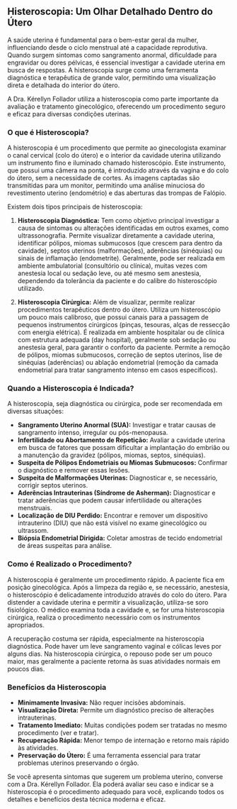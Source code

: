 ## Histeroscopia: Um Olhar Detalhado Dentro do Útero

A saúde uterina é fundamental para o bem-estar geral da mulher, influenciando desde o ciclo menstrual até a capacidade reprodutiva. Quando surgem sintomas como sangramento anormal, dificuldade para engravidar ou dores pélvicas, é essencial investigar a cavidade uterina em busca de respostas. A histeroscopia surge como uma ferramenta diagnóstica e terapêutica de grande valor, permitindo uma visualização direta e detalhada do interior do útero.

A Dra. Kérellyn Follador utiliza a histeroscopia como parte importante da avaliação e tratamento ginecológico, oferecendo um procedimento seguro e eficaz para diversas condições uterinas.

### O que é Histeroscopia?

A histeroscopia é um procedimento que permite ao ginecologista examinar o canal cervical (colo do útero) e o interior da cavidade uterina utilizando um instrumento fino e iluminado chamado histeroscópio. Este instrumento, que possui uma câmera na ponta, é introduzido através da vagina e do colo do útero, sem a necessidade de cortes. As imagens captadas são transmitidas para um monitor, permitindo uma análise minuciosa do revestimento uterino (endométrio) e das aberturas das trompas de Falópio.

Existem dois tipos principais de histeroscopia:

1.  **Histeroscopia Diagnóstica:** Tem como objetivo principal investigar a causa de sintomas ou alterações identificadas em outros exames, como ultrassonografia. Permite visualizar diretamente a cavidade uterina, identificar pólipos, miomas submucosos (que crescem para dentro da cavidade), septos uterinos (malformações), aderências (sinéquias) ou sinais de inflamação (endometrite). Geralmente, pode ser realizada em ambiente ambulatorial (consultório ou clínica), muitas vezes com anestesia local ou sedação leve, ou até mesmo sem anestesia, dependendo da tolerância da paciente e do calibre do histeroscópio utilizado.

2.  **Histeroscopia Cirúrgica:** Além de visualizar, permite realizar procedimentos terapêuticos dentro do útero. Utiliza um histeroscópio um pouco mais calibroso, que possui canais para a passagem de pequenos instrumentos cirúrgicos (pinças, tesouras, alças de ressecção com energia elétrica). É realizada em ambiente hospitalar ou de clínica com estrutura adequada (day hospital), geralmente sob sedação ou anestesia geral, para garantir o conforto da paciente. Permite a remoção de pólipos, miomas submucosos, correção de septos uterinos, lise de sinéquias (aderências) ou ablação endometrial (remoção da camada endometrial para tratar sangramento intenso em casos específicos).

### Quando a Histeroscopia é Indicada?

A histeroscopia, seja diagnóstica ou cirúrgica, pode ser recomendada em diversas situações:

*   **Sangramento Uterino Anormal (SUA):** Investigar e tratar causas de sangramento intenso, irregular ou pós-menopausa.
*   **Infertilidade ou Abortamento de Repetição:** Avaliar a cavidade uterina em busca de fatores que possam dificultar a implantação do embrião ou a manutenção da gravidez (pólipos, miomas, septos, sinéquias).
*   **Suspeita de Pólipos Endometriais ou Miomas Submucosos:** Confirmar o diagnóstico e remover essas lesões.
*   **Suspeita de Malformações Uterinas:** Diagnosticar e, se necessário, corrigir septos uterinos.
*   **Aderências Intrauterinas (Síndrome de Asherman):** Diagnosticar e tratar aderências que podem causar infertilidade ou alterações menstruais.
*   **Localização de DIU Perdido:** Encontrar e remover um dispositivo intrauterino (DIU) que não está visível no exame ginecológico ou ultrassom.
*   **Biópsia Endometrial Dirigida:** Coletar amostras de tecido endometrial de áreas suspeitas para análise.

### Como é Realizado o Procedimento?

A histeroscopia é geralmente um procedimento rápido. A paciente fica em posição ginecológica. Após a limpeza da região e, se necessário, anestesia, o histeroscópio é delicadamente introduzido através do colo do útero. Para distender a cavidade uterina e permitir a visualização, utiliza-se soro fisiológico. O médico examina toda a cavidade e, se for uma histeroscopia cirúrgica, realiza o procedimento necessário com os instrumentos apropriados.

A recuperação costuma ser rápida, especialmente na histeroscopia diagnóstica. Pode haver um leve sangramento vaginal e cólicas leves por alguns dias. Na histeroscopia cirúrgica, o repouso pode ser um pouco maior, mas geralmente a paciente retorna às suas atividades normais em poucos dias.

### Benefícios da Histeroscopia

*   **Minimamente Invasiva:** Não requer incisões abdominais.
*   **Visualização Direta:** Permite um diagnóstico preciso de alterações intrauterinas.
*   **Tratamento Imediato:** Muitas condições podem ser tratadas no mesmo procedimento (ver e tratar).
*   **Recuperação Rápida:** Menor tempo de internação e retorno mais rápido às atividades.
*   **Preservação do Útero:** É uma ferramenta essencial para tratar problemas uterinos preservando o órgão.

Se você apresenta sintomas que sugerem um problema uterino, converse com a Dra. Kérellyn Follador. Ela poderá avaliar seu caso e indicar se a histeroscopia é o procedimento adequado para você, explicando todos os detalhes e benefícios desta técnica moderna e eficaz.

